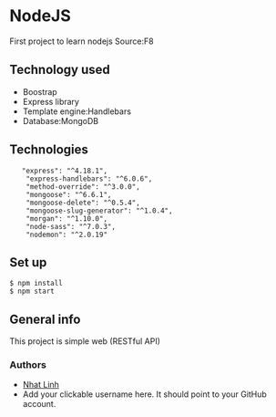 # NodeJS
  First project to learn nodejs 
  Source:F8
## Technology used
- Boostrap
- Express library
- Template engine:Handlebars
- Database:MongoDB
## Technologies
``` 
   "express": "^4.18.1",
    "express-handlebars": "^6.0.6",
    "method-override": "^3.0.0",
    "mongoose": "^6.6.1",
    "mongoose-delete": "^0.5.4",
    "mongoose-slug-generator": "^1.0.4",
    "morgan": "^1.10.0",
    "node-sass": "^7.0.3",
    "nodemon": "^2.0.19"
```
## Set up
```
$ npm install
$ npm start
```
## General info
This project is simple web (RESTful API)
### Authors
- [Nhat Linh](https://github.com/linhprovip2002)
- Add your clickable username here. It should point to your GitHub account. 
